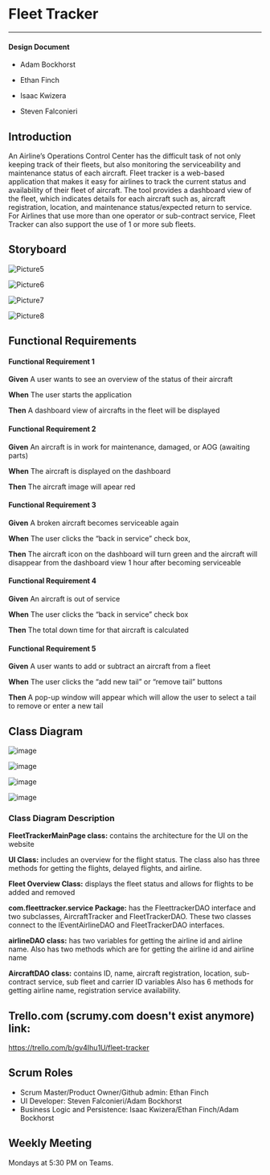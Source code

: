 # Fleet Tracker
---

#### Design Document

- Adam Bockhorst

- Ethan Finch

- Isaac Kwizera

- Steven Falconieri


## Introduction

An Airline’s Operations Control Center has the difficult task of not only keeping track of their fleets, but also monitoring the serviceability and maintenance status of each aircraft.  Fleet tracker is a web-based application that makes it easy for airlines to track the current status and availability of their fleet of aircraft.  The tool provides a dashboard view of the fleet, which indicates details for each aircraft such as, aircraft registration, location, and maintenance status/expected return to service.  For Airlines that use more than one operator or sub-contract service, Fleet Tracker can also support the use of 1 or more sub fleets. 

## Storyboard

![Picture5](https://user-images.githubusercontent.com/82166772/217597169-b7fde1f4-ee17-46a1-a8b5-c465cacbdb88.png)  

![Picture6](https://user-images.githubusercontent.com/82166772/217597195-fce1e5aa-fb67-44c3-aae7-916009e5de01.png)  

![Picture7](https://user-images.githubusercontent.com/82166772/217597226-3249c1aa-aa3b-4371-9052-434aab95decb.png)  

![Picture8](https://user-images.githubusercontent.com/82166772/217597246-b849f2b8-a409-468c-a3b8-d75a02c22e8d.png)  


## Functional Requirements  

#### Functional Requirement 1  

**Given**  A user wants to see an overview of the status of their aircraft


**When**   The user starts the application


**Then**  A dashboard view of aircrafts in the fleet will be displayed   

#### Functional Requirement 2  

**Given**  An aircraft is in work for maintenance, damaged, or AOG (awaiting parts)


**When**   The  aircraft is displayed on the dashboard


**Then**  The aircraft image will apear red  

#### Functional Requirement 3  

**Given**  A broken aircraft becomes serviceable again


**When**   The user clicks the “back in service” check box,


**Then**  The aircraft icon on the dashboard will turn green and the aircraft will disappear from the dashboard view 1 hour after becoming serviceable  

#### Functional Requirement 4  

**Given**  An aircraft is out of service


**When**   The user clicks the “back in service” check box


**Then**  The total down time for that aircraft is calculated  

#### Functional Requirement 5  

**Given**  A user wants to add or subtract an aircraft from a fleet


**When**   The user clicks the “add new tail” or “remove tail” buttons


**Then**   A pop-up window will appear which will allow the user to select a tail to remove or enter a new tail  

## Class Diagram

![image](https://user-images.githubusercontent.com/82166772/218315571-5186acbb-456b-4e46-b3a8-5a15de6fc77a.png)

![image](https://user-images.githubusercontent.com/82166772/218315576-01682ff5-c469-4630-bc6f-886326e44923.png)

![image](https://user-images.githubusercontent.com/82166772/218315587-b6e25953-0b9d-43dd-9c9c-2703ceb554f2.png)

![image](https://user-images.githubusercontent.com/82166772/218315595-dcdeece0-089e-4b38-8dd6-90e1342570e7.png)

### Class Diagram Description
**FleetTrackerMainPage class:** contains the architecture for the UI on the website  

**UI Class:** includes an overview for the flight status. The class also has three methods for getting the flights, delayed flights, and airline.  

**Fleet Overview Class:**  displays the fleet status and allows for flights to be added and removed  

**com.fleettracker.service Package:** has the FleettrackerDAO interface and two subclasses, AircraftTracker and FleetTrackerDAO. These two classes connect to the IEventAirlineDAO and FleetTrackerDAO interfaces.  

**airlineDAO class:** has two variables for getting the airline id and airline name. Also has two methods which are for getting the airline id and airline name  

**AircraftDAO class:** contains ID, name, aircraft registration, location, sub-contract service, sub fleet and carrier ID variables Also has 6 methods for getting airline name, registration service availability.


## Trello.com (scrumy.com doesn't exist anymore) link:  
https://trello.com/b/gv4Ihu1U/fleet-tracker

## Scrum Roles

- Scrum Master/Product Owner/Github admin:  Ethan Finch
- UI Developer: Steven Falconieri/Adam Bockhorst
- Business Logic and Persistence: Isaac Kwizera/Ethan Finch/Adam Bockhorst

## Weekly Meeting

Mondays at 5:30 PM on Teams.
